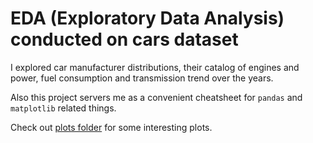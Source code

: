 # EDA (Exploratory Data Analysis) conducted on cars dataset

I explored car manufacturer distributions, their catalog of engines and power, fuel consumption and transmission trend over the years.

Also this project servers me as a convenient cheatsheet for `pandas` and `matplotlib` related things.

Check out [plots folder](https://github.com/Ardnys/cars-exploratory-analysis/tree/main/plots) for some interesting plots.

